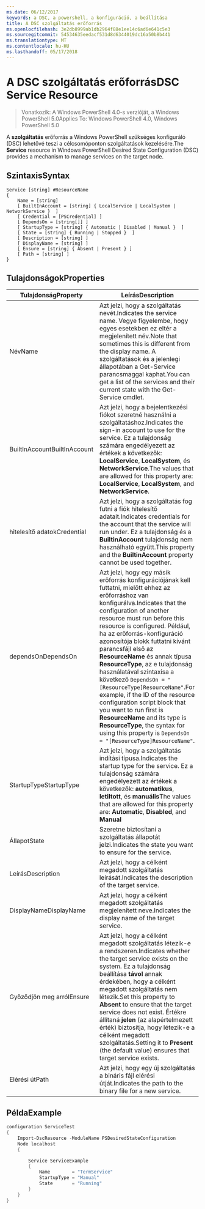 ```yaml
---
ms.date: 06/12/2017
keywords: a DSC, a powershell, a konfiguráció, a beállítása
title: A DSC szolgáltatás erőforrás
ms.openlocfilehash: 3e2db8999ab1db2964f88e1ee14c6ad6e641c5e3
ms.sourcegitcommit: 54534635eedacf531d8d6344019dc16a50b8b441
ms.translationtype: MT
ms.contentlocale: hu-HU
ms.lasthandoff: 05/17/2018
---
```

# <a name="dsc-service-resource"></a><span data-ttu-id="71b97-103">A DSC szolgáltatás erőforrás</span><span class="sxs-lookup"><span data-stu-id="71b97-103">DSC Service Resource</span></span>

> <span data-ttu-id="71b97-104">Vonatkozik: A Windows PowerShell 4.0-s verzióját, a Windows PowerShell 5.0</span><span class="sxs-lookup"><span data-stu-id="71b97-104">Applies To: Windows PowerShell 4.0, Windows PowerShell 5.0</span></span>


<span data-ttu-id="71b97-105">A **szolgáltatás** erőforrás a Windows PowerShell szükséges konfiguráló (DSC) lehetővé teszi a célcsomóponton szolgáltatások kezelésére.</span><span class="sxs-lookup"><span data-stu-id="71b97-105">The **Service** resource in Windows PowerShell Desired State Configuration (DSC) provides a mechanism to manage services on the target node.</span></span>

## <a name="syntax"></a><span data-ttu-id="71b97-106">Szintaxis</span><span class="sxs-lookup"><span data-stu-id="71b97-106">Syntax</span></span>

```
Service [string] #ResourceName
{
    Name = [string]
    [ BuiltInAccount = [string] { LocalService | LocalSystem | NetworkService }  ]
    [ Credential = [PSCredential] ]
    [ DependsOn = [string[]] ]
    [ StartupType = [string] { Automatic | Disabled | Manual }  ]
    [ State = [string] { Running | Stopped }  ]
    [ Description = [string] ]
    [ DisplayName = [string] ]
    [ Ensure = [string] { Absent | Present } ]
    [ Path = [string] ]
}
```

## <a name="properties"></a><span data-ttu-id="71b97-107">Tulajdonságok</span><span class="sxs-lookup"><span data-stu-id="71b97-107">Properties</span></span>

|  <span data-ttu-id="71b97-108">Tulajdonság</span><span class="sxs-lookup"><span data-stu-id="71b97-108">Property</span></span>  |  <span data-ttu-id="71b97-109">Leírás</span><span class="sxs-lookup"><span data-stu-id="71b97-109">Description</span></span>   |
|---|---|
| <span data-ttu-id="71b97-110">Név</span><span class="sxs-lookup"><span data-stu-id="71b97-110">Name</span></span>| <span data-ttu-id="71b97-111">Azt jelzi, hogy a szolgáltatás nevét.</span><span class="sxs-lookup"><span data-stu-id="71b97-111">Indicates the service name.</span></span> <span data-ttu-id="71b97-112">Vegye figyelembe, hogy egyes esetekben ez eltér a megjelenített név.</span><span class="sxs-lookup"><span data-stu-id="71b97-112">Note that sometimes this is different from the display name.</span></span> <span data-ttu-id="71b97-113">A szolgáltatások és a jelenlegi állapotában a Get-Service parancsmaggal kaphat.</span><span class="sxs-lookup"><span data-stu-id="71b97-113">You can get a list of the services and their current state with the Get-Service cmdlet.</span></span>|
| <span data-ttu-id="71b97-114">BuiltInAccount</span><span class="sxs-lookup"><span data-stu-id="71b97-114">BuiltInAccount</span></span>| <span data-ttu-id="71b97-115">Azt jelzi, hogy a bejelentkezési fiókot szeretné használni a szolgáltatáshoz.</span><span class="sxs-lookup"><span data-stu-id="71b97-115">Indicates the sign-in account to use for the service.</span></span> <span data-ttu-id="71b97-116">Ez a tulajdonság számára engedélyezett az értékek a következők: **LocalService**, **LocalSystem**, és **NetworkService**.</span><span class="sxs-lookup"><span data-stu-id="71b97-116">The values that are allowed for this property are: **LocalService**, **LocalSystem**, and **NetworkService**.</span></span>|
| <span data-ttu-id="71b97-117">hitelesítő adatok</span><span class="sxs-lookup"><span data-stu-id="71b97-117">Credential</span></span>| <span data-ttu-id="71b97-118">Azt jelzi, hogy a szolgáltatás fog futni a fiók hitelesítő adatait.</span><span class="sxs-lookup"><span data-stu-id="71b97-118">Indicates credentials for the account that the service will run under.</span></span> <span data-ttu-id="71b97-119">Ez a tulajdonság és a __BuiltinAccount__ tulajdonság nem használható együtt.</span><span class="sxs-lookup"><span data-stu-id="71b97-119">This property and the __BuiltinAccount__ property cannot be used together.</span></span>|
| <span data-ttu-id="71b97-120">dependsOn</span><span class="sxs-lookup"><span data-stu-id="71b97-120">DependsOn</span></span>| <span data-ttu-id="71b97-121">Azt jelzi, hogy egy másik erőforrás konfigurációjának kell futtatni, mielőtt ehhez az erőforráshoz van konfigurálva.</span><span class="sxs-lookup"><span data-stu-id="71b97-121">Indicates that the configuration of another resource must run before this resource is configured.</span></span> <span data-ttu-id="71b97-122">Például, ha az erőforrás-konfiguráció azonosítója blokk futtatni kívánt parancsfájl első az __ResourceName__ és annak típusa __ResourceType__, az e tulajdonság használatával szintaxisa a következő `DependsOn = "[ResourceType]ResourceName"`.</span><span class="sxs-lookup"><span data-stu-id="71b97-122">For example, if the ID of the resource configuration script block that you want to run first is __ResourceName__ and its type is __ResourceType__, the syntax for using this property is `DependsOn = "[ResourceType]ResourceName"`.</span></span>|
| <span data-ttu-id="71b97-123">StartupType</span><span class="sxs-lookup"><span data-stu-id="71b97-123">StartupType</span></span>| <span data-ttu-id="71b97-124">Azt jelzi, hogy a szolgáltatás indítási típusa.</span><span class="sxs-lookup"><span data-stu-id="71b97-124">Indicates the startup type for the service.</span></span> <span data-ttu-id="71b97-125">Ez a tulajdonság számára engedélyezett az értékek a következők: **automatikus**, **letiltott**, és **manuális**</span><span class="sxs-lookup"><span data-stu-id="71b97-125">The values that are allowed for this property are: **Automatic**, **Disabled**, and **Manual**</span></span>|
| <span data-ttu-id="71b97-126">Állapot</span><span class="sxs-lookup"><span data-stu-id="71b97-126">State</span></span>| <span data-ttu-id="71b97-127">Szeretne biztosítani a szolgáltatás állapotát jelzi.</span><span class="sxs-lookup"><span data-stu-id="71b97-127">Indicates the state you want to ensure for the service.</span></span>|
| <span data-ttu-id="71b97-128">Leírás</span><span class="sxs-lookup"><span data-stu-id="71b97-128">Description</span></span> | <span data-ttu-id="71b97-129">Azt jelzi, hogy a célként megadott szolgáltatás leírását.</span><span class="sxs-lookup"><span data-stu-id="71b97-129">Indicates the description of the target service.</span></span>|
| <span data-ttu-id="71b97-130">DisplayName</span><span class="sxs-lookup"><span data-stu-id="71b97-130">DisplayName</span></span> | <span data-ttu-id="71b97-131">Azt jelzi, hogy a célként megadott szolgáltatás megjelenített neve.</span><span class="sxs-lookup"><span data-stu-id="71b97-131">Indicates the display name of the target service.</span></span>|
| <span data-ttu-id="71b97-132">Győződjön meg arról</span><span class="sxs-lookup"><span data-stu-id="71b97-132">Ensure</span></span> | <span data-ttu-id="71b97-133">Azt jelzi, hogy a célként megadott szolgáltatás létezik-e a rendszeren.</span><span class="sxs-lookup"><span data-stu-id="71b97-133">Indicates whether the target service exists on the system.</span></span> <span data-ttu-id="71b97-134">Ez a tulajdonság beállítása **távol** annak érdekében, hogy a célként megadott szolgáltatás nem létezik.</span><span class="sxs-lookup"><span data-stu-id="71b97-134">Set this property to **Absent** to ensure that the target service does not exist.</span></span> <span data-ttu-id="71b97-135">Értékre állítaná **jelen** (az alapértelmezett érték) biztosítja, hogy létezik-e a célként megadott szolgáltatás.</span><span class="sxs-lookup"><span data-stu-id="71b97-135">Setting it to **Present** (the default value) ensures that target service exists.</span></span>|
| <span data-ttu-id="71b97-136">Elérési út</span><span class="sxs-lookup"><span data-stu-id="71b97-136">Path</span></span> | <span data-ttu-id="71b97-137">Azt jelzi, hogy egy új szolgáltatás a bináris fájl elérési útját.</span><span class="sxs-lookup"><span data-stu-id="71b97-137">Indicates the path to the binary file for a new service.</span></span>|

## <a name="example"></a><span data-ttu-id="71b97-138">Példa</span><span class="sxs-lookup"><span data-stu-id="71b97-138">Example</span></span>

```powershell
configuration ServiceTest
{
    Import-DscResource -ModuleName PSDesiredStateConfiguration
    Node localhost
    {

        Service ServiceExample
        {
            Name        = "TermService"
            StartupType = "Manual"
            State       = "Running"
        }
    }
}
```